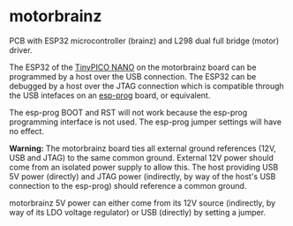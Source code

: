 # motorbrainz
PCB with ESP32 microcontroller (brainz) and L298 dual full bridge (motor) driver.

The ESP32 of the [TinyPICO NANO](https://unexpectedmaker.com/shop/tinypico-nano) on the motorbrainz board can be programmed by a host over the USB connection.
The ESP32 can be debugged by a host over the JTAG connection which is compatible through the USB intefaces on an [esp-prog](https://www.digikey.com/en/products/detail/espressif-systems/ESP-PROG/10259352) board, or equivalent.

The esp-prog BOOT and RST will not work because the esp-prog programming interface is not used.
The esp-prog jumper settings will have no effect.

**Warning:** The motorbrainz board ties all external ground references (12V, USB and JTAG) to the same common ground.
External 12V power should come from an isolated power supply to allow this.
The host providing USB 5V power (directly) and JTAG power (indirectly, by way of the host's USB connection to the esp-prog) should reference a common ground.

motorbrainz 5V power can either come from its 12V source (indirectly, by way of its LDO voltage regulator) or USB (directly) by setting a jumper.
